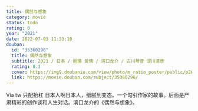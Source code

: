```yaml
---
title: 偶然与想象
category: movie
status: todo
rating: 0
year: "2021"
date: 2022-07-03 11:33:18
douban:
  id: "35360296"
  title: 偶然与想象
  subtitle: 2021 / 日本 / 剧情 爱情 / 滨口龙介 / 古川琴音 涩川清彦
  rating: 8.3
  cover: https://img9.doubanio.com/view/photo/m_ratio_poster/public/p2687984714.jpg
  link: https://movie.douban.com/subject/35360296/
---
```


Via tw 只配抬杠 日本人啊日本人，细腻到变态。一个勾引作家的故事。后面是严肃精彩的创作谈和人生对话。滨口龙介的《偶然与想象》。
